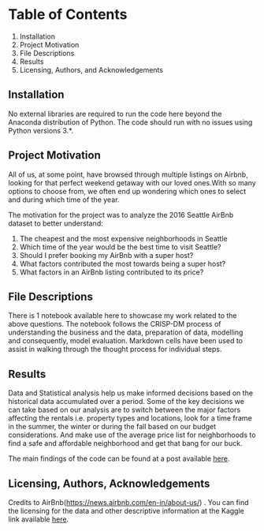 # Table of Contents

1.	Installation
2.	Project Motivation
3.	File Descriptions
4.	Results
5.	Licensing, Authors, and Acknowledgements

## Installation

No external libraries are required to run the code here beyond the Anaconda distribution of Python. The code should run with no issues using Python versions 3.*.

## Project Motivation
All of us, at some point, have browsed through multiple listings on Airbnb, looking for that perfect weekend getaway with our loved ones.With so many options to choose from, we often end up wondering which ones to select and during which time of the year.

The motivation for the project was to analyze the 2016 Seattle AirBnb dataset to better understand:

 1. The cheapest and the most expensive neighborhoods in Seattle
 2. Which time of the year would be the best time to visit Seattle?
 3. Should I prefer booking my AirBnb with a super host?
 4. What factors contributed the most towards being a super host?
 5. What factors in an AirBnb listing contributed to its price?
 
## File Descriptions

There is 1 notebook available here to showcase my work related to the above questions. The notebook follows the CRISP-DM process of understanding the business and the data, preparation of data, modelling and consequently, model evaluation. Markdown cells have been used to assist in walking through the thought process for individual steps.

## Results

Data and Statistical analysis help us make informed decisions based on the historical data accumulated over a period. Some of the key decisions we can take based on our analysis are to switch between the major factors affecting the rentals i.e. property types and locations, look for a time frame in the summer, the winter or during the fall based on our budget considerations. And make use of the average price list for neighborhoods to find a safe and affordable neighborhood and get that bang for our buck.

The main findings of the code can be found at a post available [here](https://medium.com/@karan.ambasht89/5-things-you-should-know-for-your-next-trip-to-seattle-d6f93a43eea3).

## Licensing, Authors, Acknowledgements

Credits to AirBnb(https://news.airbnb.com/en-in/about-us/) . You can find the licensing for the data and other descriptive information at the Kaggle link available [here](https://www.kaggle.com/airbnb/seattle/data).
